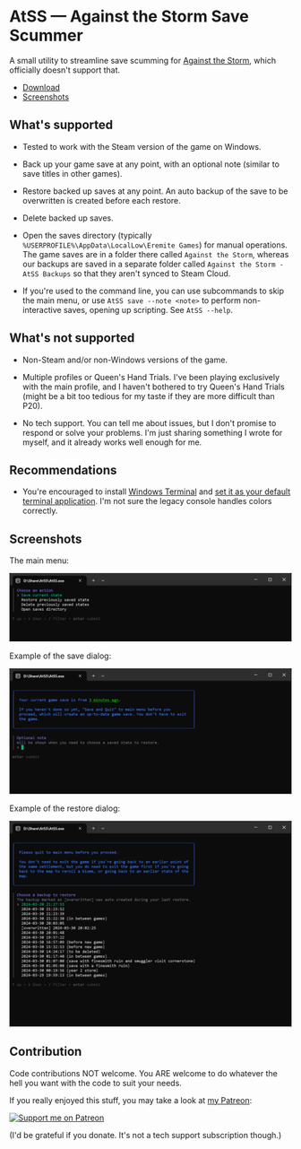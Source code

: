 # AtSS — Against the Storm Save Scummer

A small utility to streamline save scumming for [Against the Storm](https://store.steampowered.com/app/1336490/Against_the_Storm/), which officially doesn't support that.

- [Download](https://github.com/fanaticscripter/AtSS/releases)
- [Screenshots](#screenshots)

## What's supported

- Tested to work with the Steam version of the game on Windows.

- Back up your game save at any point, with an optional note (similar to save titles in other games).

- Restore backed up saves at any point. An auto backup of the save to be overwritten is created before each restore.

- Delete backed up saves.

- Open the saves directory (typically `%USERPROFILE%\AppData\LocalLow\Eremite Games`) for manual operations. The game saves are in a folder there called `Against the Storm`, whereas our backups are saved in a separate folder called `Against the Storm - AtSS Backups` so that they aren't synced to Steam Cloud.

- If you're used to the command line, you can use subcommands to skip the main menu, or use `AtSS save --note <note>` to perform non-interactive saves, opening up scripting. See `AtSS --help`.

## What's not supported

- Non-Steam and/or non-Windows versions of the game.

- Multiple profiles or Queen's Hand Trials. I've been playing exclusively with the main profile, and I haven't bothered to try Queen's Hand Trials (might be a bit too tedious for my taste if they are more difficult than P20).

- No tech support. You can tell me about issues, but I don't promise to respond or solve your problems. I'm just sharing something I wrote for myself, and it already works well enough for me.

## Recommendations

- You're encouraged to install [Windows Terminal](https://aka.ms/terminal) and [set it as your default terminal application](https://learn.microsoft.com/en-us/windows/terminal/customize-settings/startup#default-terminal-application). I'm not sure the legacy console handles colors correctly.

## Screenshots

The main menu:

![](screenshots/AtSS-menu.png)

Example of the save dialog:

![](screenshots/AtSS-save.png)

Example of the restore dialog:

![](screenshots/AtSS-restore.png)

## Contribution

Code contributions NOT welcome. You ARE welcome to do whatever the hell you want with the code to suit your needs.

If you really enjoyed this stuff, you may take a look at [my Patreon](https://patreon.com/mk2production):

[![Support me on Patreon](https://img.shields.io/endpoint.svg?url=https%3A%2F%2Fshieldsio-patreon.vercel.app%2Fapi%3Fusername%3Dmk2production%26type%3Dpatrons&style=flat)](https://patreon.com/mk2production)

(I'd be grateful if you donate. It's not a tech support subscription though.)
